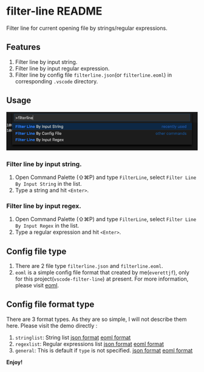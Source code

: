 # filter-line README

Filter line for current opening file by strings/regular expressions.

## Features

1. Filter line by input string.
2. Filter line by input regular expression.
3. Filter line by config file `filterline.json`(or `filterline.eoml`) in corresponding `.vscode` directory.


## Usage

![list](img/commandlist.png)

### Filter line by input string.

1. Open Command Palette (⇧⌘P) and type `FilterLine`, select `Filter Line By Input String` in the list.
2. Type a string and hit `<Enter>`.


### Filter line by input regex.

1. Open Command Palette (⇧⌘P) and type `FilterLine`, select `Filter Line By Input Regex` in the list.
2. Type a regular expression and hit `<Enter>`.


## Config file type

1. There are 2 file type `filterline.json` and `filterline.eoml`. 
2. `eoml` is a simple config file format that created by me(`everettjf`), only for this project(`vscode-filter-line`) at present. For more information, please visit [eoml](https://github.com/everettjf/eoml).

## Config file format type

There are 3 format types. As they are so simple, I will not describe them here. Please visit the demo directly :
1. `stringlist`: String list [json format](demo/log0json/.vscode/filterline.json) [eoml format](demo/log0eoml/.vscode/filterline.eoml)
2. `regexlist`: Regular expressions list [json format](demo/log1json/.vscode/filterline.json) [eoml format](demo/log1eoml/.vscode/filterline.eoml)
3. `general`: This is default if `type` is not specified. [json format](demo/log2json/.vscode/filterline.json) [eoml format](demo/log2eoml/.vscode/filterline.eoml)


**Enjoy!**
